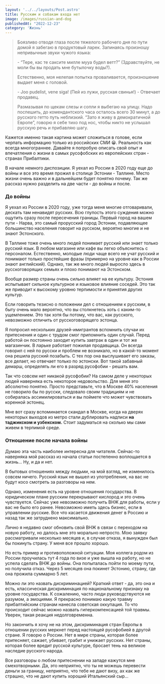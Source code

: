 ```yaml
---
layout: '../../layouts/Post.astro'
title: Русским и собакам входа нет
image: /images/russian-and-dog
publishedAt: "2022-12-23"
category: 'Жизнь'
---
```


> Боязливо отводя глаза после тяжелого рабочего дня по пути домой я забегаю в продуктовый ларек. Запинаясь произношу непривычные звуки чужого языка: 
>
> \- “Тере, кас те саксите милле мууа будел ветт?” (Здравствуйте, не моли бы вы продать мне бутылочку воды?).
>
> Естественно, моя нелепая попытка проваливается, произношение выдает меня с головой. 
>
> \- Joo pudelist, vene siga! (Пей из лужи, русская свинья!) - Отвечает продавец. 
>
> Размазывая по щекам слезы и сопли я выбегаю на улицу. Надо поспешить, до комендантского часа осталось всего 30 минут, а до русского гетто путь неблизкий. “Зато я живу в демократичной Европе”, говорю я себе тихо под нос, чтобы никто не услышал русскую речь и прибавляю шагу.

Кажется именно такая картина может сложиться в голове, если черпать информацию только из российских СМИ 😀. Реальность как всегда многограннее. Давайте я попробую описать свой опыт и впечатления о жизни в самых русофобских из европейских стран - странах Прибалтики.

В начале немного диспозиции. Я уехал из России в 2020 году еще до войны и все это время прожил в столице Эстонии - Таллине. Место жизни очень важно и в дальнейшем будет понятно почему. Так же рассказ нужно разделить на две части - до войны и после.

### До войны

Я уехал из России в 2020 году, уже тогда меня многие отговаривали, дескать там ненавидят русских. Всю глупость этого суждения можно ощутить сразу после пересечения границы. Первый город на вашем пути - Нарва, это самый прорусский город Эстонии, подавляющее большинство населения говорит на русском, вероятно многие и не знают Эстонского.

В Таллине тоже очень много людей понимает русский или знает только русский язык. В любом магазине или кафе вы легко объяснитесь с персоналом. Естественно, молодые люди чаще всего не учат русский и понимают только простейшие фразы (примерно на уровне как в России знают английский). Однако, так же много людей выросло здесь в русскоговорящих семьях и плохо понимают на Эстонском.

Вообще размер страны очень сильно влияет на ее культуру. Эстония испытывает сильное культурное и языковое влияние соседей. Это так же приводит к высокому уровню терпимости и принятия других культур.

Если говорить тезисно о положении дел с отношением к русским, в быту очень мало вероятно, что вы столкнетесь хоть с каким-то ущемлением. Это так хотя бы потому, что вас, как русского, невозможно отличить от русскоговорящего эстонца.

Я попросил нескольких друзей-имигрантов вспомнить случаи их притеснения и один с трудом смог припомнить один случай. Перед работой он постоянно заходит купить завтрак в один и тот же магазинчик. В ларьке работает пожилая продавщица. Он всегда говорил с ней по русски и проблем не возникало, но в какой-то момент она решила русский позабыть. С тех пор она выслушивает его заказы, все делает, но отвечает только по эстонски. Вот такой забавный демарш, определять ли его в разряд русофобии - решать вам.

Так что совсем нет никакой русофобии? На самом деле у некоторых людей наверняка есть некоторое недовольство. Для меня это абсолютно понятно. Просто представьте, что в Москве 40% населения не говорило бы по русски, следовало своим традициям и не собиралась ассимилироваться и вы поймете что может чувствовать коренной эстонец.

Мне вот сразу вспоминается скандал в Москве, когда на дверях некоторых выходов из метро стали дублировать надписи **на таджикском и узбекском.** Стоит задуматься на сколько мы сами живем в терпимой среде. 

### Отношение после начала войны

Думаю эта часть наиболее интересна для читателя. Сейчас-то наверняка мой рассказ из начала статьи постепенно воплощается в жизнь… Ну, и да и нет.

В бытовых отношениях между людьми, на мой взгляд, не изменилось совсем ничего. Русский язык не вышел из употребления, на вас не будут косо смотреть за разговоры на нем. 

Однако, изменения есть на уровне отношения государства. В юридическом плане русским перекрывают кислород и это очень чувствуется. Сейчас уже невозможно получить ВНЖ для работы, если у вас не было его ранее. Невозможно иметь здесь бизнес, если в управлении русские. Все что касается движения денег в Россию и назад так же затруднено максимально.

Лично я недавно смог обновить свой ВНЖ в связи с переходом на новую работу, но далось мне это морально непросто. Мою заявку рассматривали несколько месяцев и, в случае отказа, я вынужден был бы покинуть страну. У меня все прошло хорошо.

Но есть пример и противоположной ситуации. Моя коллега родом из России проучилась тут 4 года по визе и уже вышла на работу, но не успела сделать ВНЖ до войны. Она попыталась пойти по моему пути, но получила отказ. Через 5 месяцев она покинет Эстонию, страну, где она прожила суммарно 5 лет.

Можно ли это назвать дискриминацией? Краткий ответ - да, это она и есть, классическая дискриминация по национальному признаку на уровне государства. К сожалению, часто люди руководствуются не разумом, а эмоциями. Я прекрасно понимаю какую травму прибалтийским странам нанесла советская оккупация. То что происходит сейчас можно назвать гиперкомпенсацией той травмы. Уверен, такая реакция недолговременна.

Но закончить я хочу не на этом, дискриминация стран Европы в отношении русских меркнет перед настоящей русофобией в другой стране. Я говорю о России. Нет в мире страны, которая более притесняет, сажает, убивает, грабит и унижает русских. Нет страны, которая более вредит русской культуре, бросает тень на великое наследие русского народа.

Все разговоры о любом притеснении на западе кажутся мне смехотворными. Да, это неприятно, что ты не можешь перевести деньги за границу, неприятно, что тебе не дают визу, ах как же страшно, что не дают купить хороший Итальянский сыр…